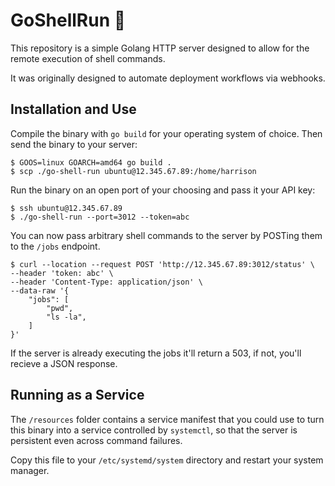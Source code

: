 # GoShellRun 🐚

This repository is a simple Golang HTTP server designed to allow for the remote
execution of shell commands.

It was originally designed to automate deployment workflows via webhooks.

## Installation and Use

Compile the binary with `go build` for your operating system of choice. Then send the binary to your server:

```terminal
$ GOOS=linux GOARCH=amd64 go build .
$ scp ./go-shell-run ubuntu@12.345.67.89:/home/harrison
```

Run the binary on an open port of your choosing and pass it your API key:

```terminal
$ ssh ubuntu@12.345.67.89
$ ./go-shell-run --port=3012 --token=abc
```

You can now pass arbitrary shell commands to the server by POSTing them to the `/jobs` endpoint.

```
$ curl --location --request POST 'http://12.345.67.89:3012/status' \
--header 'token: abc' \
--header 'Content-Type: application/json' \
--data-raw '{
    "jobs": [
        "pwd",
        "ls -la",
    ]
}'
```

If the server is already executing the jobs it'll return a 503, if not, you'll
recieve a JSON response.

## Running as a Service

The `/resources` folder contains a service manifest that you could use to turn this
binary into a service controlled by `systemctl`, so that the server is
persistent even across command failures.

Copy this file to your `/etc/systemd/system` directory and restart your system
manager.

